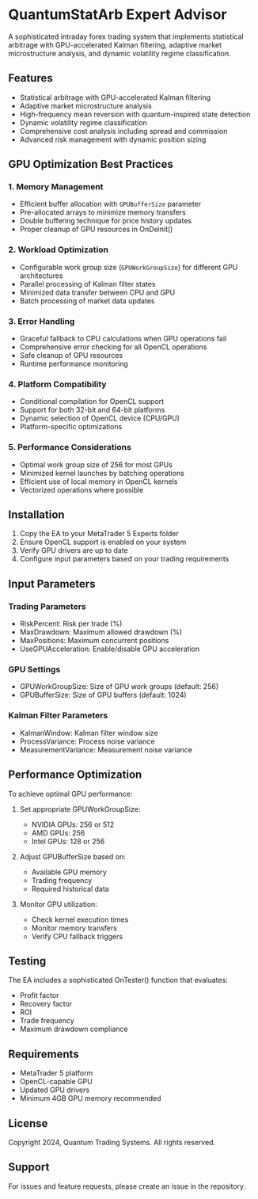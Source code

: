 # QuantumStatArb Expert Advisor

A sophisticated intraday forex trading system that implements statistical arbitrage with GPU-accelerated Kalman filtering, adaptive market microstructure analysis, and dynamic volatility regime classification.

## Features

- Statistical arbitrage with GPU-accelerated Kalman filtering
- Adaptive market microstructure analysis
- High-frequency mean reversion with quantum-inspired state detection
- Dynamic volatility regime classification
- Comprehensive cost analysis including spread and commission
- Advanced risk management with dynamic position sizing

## GPU Optimization Best Practices

### 1. Memory Management
- Efficient buffer allocation with `GPUBufferSize` parameter
- Pre-allocated arrays to minimize memory transfers
- Double buffering technique for price history updates
- Proper cleanup of GPU resources in OnDeinit()

### 2. Workload Optimization
- Configurable work group size (`GPUWorkGroupSize`) for different GPU architectures
- Parallel processing of Kalman filter states
- Minimized data transfer between CPU and GPU
- Batch processing of market data updates

### 3. Error Handling
- Graceful fallback to CPU calculations when GPU operations fail
- Comprehensive error checking for all OpenCL operations
- Safe cleanup of GPU resources
- Runtime performance monitoring

### 4. Platform Compatibility
- Conditional compilation for OpenCL support
- Support for both 32-bit and 64-bit platforms
- Dynamic selection of OpenCL device (CPU/GPU)
- Platform-specific optimizations

### 5. Performance Considerations
- Optimal work group size of 256 for most GPUs
- Minimized kernel launches by batching operations
- Efficient use of local memory in OpenCL kernels
- Vectorized operations where possible

## Installation

1. Copy the EA to your MetaTrader 5 Experts folder
2. Ensure OpenCL support is enabled on your system
3. Verify GPU drivers are up to date
4. Configure input parameters based on your trading requirements

## Input Parameters

### Trading Parameters
- RiskPercent: Risk per trade (%)
- MaxDrawdown: Maximum allowed drawdown (%)
- MaxPositions: Maximum concurrent positions
- UseGPUAcceleration: Enable/disable GPU acceleration

### GPU Settings
- GPUWorkGroupSize: Size of GPU work groups (default: 256)
- GPUBufferSize: Size of GPU buffers (default: 1024)

### Kalman Filter Parameters
- KalmanWindow: Kalman filter window size
- ProcessVariance: Process noise variance
- MeasurementVariance: Measurement noise variance

## Performance Optimization

To achieve optimal GPU performance:

1. Set appropriate GPUWorkGroupSize:
   - NVIDIA GPUs: 256 or 512
   - AMD GPUs: 256
   - Intel GPUs: 128 or 256

2. Adjust GPUBufferSize based on:
   - Available GPU memory
   - Trading frequency
   - Required historical data

3. Monitor GPU utilization:
   - Check kernel execution times
   - Monitor memory transfers
   - Verify CPU fallback triggers

## Testing

The EA includes a sophisticated OnTester() function that evaluates:
- Profit factor
- Recovery factor
- ROI
- Trade frequency
- Maximum drawdown compliance

## Requirements

- MetaTrader 5 platform
- OpenCL-capable GPU
- Updated GPU drivers
- Minimum 4GB GPU memory recommended

## License

Copyright 2024, Quantum Trading Systems. All rights reserved.

## Support

For issues and feature requests, please create an issue in the repository. 